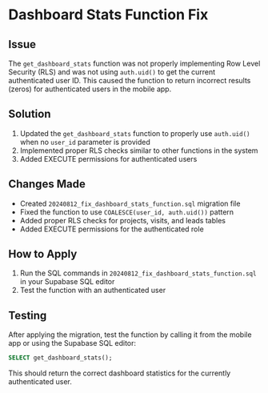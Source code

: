 # Dashboard Stats Function Fix

## Issue
The `get_dashboard_stats` function was not properly implementing Row Level Security (RLS) and was not using `auth.uid()` to get the current authenticated user ID. This caused the function to return incorrect results (zeros) for authenticated users in the mobile app.

## Solution
1. Updated the `get_dashboard_stats` function to properly use `auth.uid()` when no `user_id` parameter is provided
2. Implemented proper RLS checks similar to other functions in the system
3. Added EXECUTE permissions for authenticated users

## Changes Made
- Created `20240812_fix_dashboard_stats_function.sql` migration file
- Fixed the function to use `COALESCE(user_id, auth.uid())` pattern
- Added proper RLS checks for projects, visits, and leads tables
- Added EXECUTE permissions for the authenticated role

## How to Apply
1. Run the SQL commands in `20240812_fix_dashboard_stats_function.sql` in your Supabase SQL editor
2. Test the function with an authenticated user

## Testing
After applying the migration, test the function by calling it from the mobile app or using the Supabase SQL editor:

```sql
SELECT get_dashboard_stats();
```

This should return the correct dashboard statistics for the currently authenticated user.
